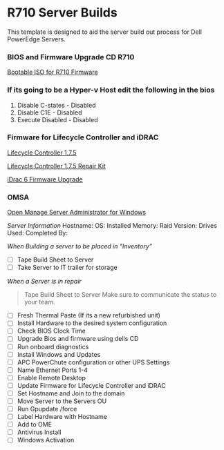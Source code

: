 # R710 Server Builds 
This template is designed to aid the server build out process for Dell PowerEdge Servers. 

### BIOS and Firmware Upgrade CD R710
[Bootable ISO for R710 Firmware](https://dell.app.box.com/v/bootableR710)

### If its going to be a Hyper-v Host edit the following in the bios
1. Disable C-states      - Disabled
2. Disable C1E           - Disabled
3. Execute Disabled      - Disabled


### Firmware for Lifecycle Controller and iDRAC
[Lifecycle Controller 1.7.5](https://www.dell.com/support/home/us/en/04/drivers/driversdetails?driverid=0wfgm&oscode=naa&productcode=poweredge-r710)

[Lifecycle Controller 1.7.5 Repair Kit](https://www.dell.com/support/home/us/en/04/drivers/driversdetails?driverid=80xj1&oscode=naa&productcode=poweredge-r710)

[iDrac 6 Firmware Upgrade](https://www.dell.com/support/home/us/en/04/drivers/driversdetails?driverid=kpccc&oscode=naa&productcode=poweredge-r710)

### OMSA
[Open Manage Server Administrator for Windows](https://www.dell.com/support/home/us/en/04/drivers/driversdetails?driverid=gyp4r&oscode=ws8r2&productcode=poweredge-r710)

*Server Information*
Hostname:
OS:
Installed Memory:
Raid Version:
Drives Used:
Completed By:

*When Building a server to be placed in "Inventory”*
- [ ] Tape Build Sheet to Server
- [ ] Take Server to IT trailer for storage

*When a Server is in repair*
> Tape Build Sheet to Server
> Make sure to communicate the status to your team.

- [ ] Fresh Thermal Paste (If its a new refurbished unit)
- [ ] Install Hardware to the desired system configuration
- [ ] Check BIOS Clock Time
- [ ] Upgrade Bios and firmware using dells CD
- [ ] Run onboard diagnostics
- [ ] Install Windows and Updates
- [ ] APC PowerChute configuration or other UPS Settings
- [ ] Name Ethernet Ports 1-4
- [ ] Enable Remote Desktop
- [ ] Update Firmware for Lifecycle Controller and iDRAC
- [ ] Set Hostname and Join to the domain
- [ ] Move Server to the Servers OU
- [ ] Run Gpupdate /force
- [ ] Label Hardware with Hostname
- [ ] Add to OME
- [ ] Antivirus Install
- [ ] Windows Activation
